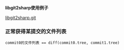 **libgit2sharp使用例子**

[libgit2sharp.git](https://github.com/libgit2/libgit2sharp.git)


### 正常获得某提交的文件列表

`commit0的文件列表 == diff(commit0.tree, commit1.tree)`